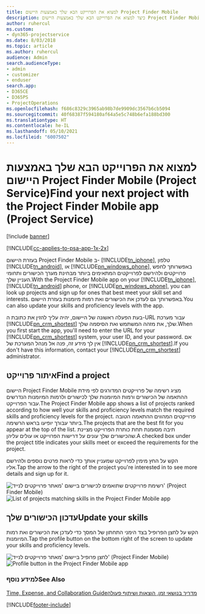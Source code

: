```yaml
---
title: למצוא את הפרוייקט הבא שלך באמצעות היישום Project Finder Mobile
description: כיצד למצוא את הפרוייקט הבא שלך באמצעות היישום Project Finder Mobile עבור Project Service
author: ruhercul
ms.custom:
- dyn365-projectservice
ms.date: 8/03/2018
ms.topic: article
ms.author: ruhercul
audience: Admin
search.audienceType:
- admin
- customizer
- enduser
search.app:
- D365CE
- D365PS
- ProjectOperations
ms.openlocfilehash: f686c8329c3965ab98b7de9909dc3567b6cb5094
ms.sourcegitcommit: 40f68387f594180af64a5e5c748b6efa188bd300
ms.translationtype: HT
ms.contentlocale: he-IL
ms.lasthandoff: 05/10/2021
ms.locfileid: "6007502"
---
```

# <a name="find-your-next-project-with-the-project-finder-mobile-app-project-service"></a><span data-ttu-id="eb6c4-103">‏למצוא את הפרוייקט הבא שלך באמצעות היישום Project Finder Mobile‏ (Project Service)</span><span class="sxs-lookup"><span data-stu-id="eb6c4-103">Find your next project with the Project Finder Mobile app (Project Service)</span></span>

[!include [banner](../includes/psa-now-project-operations.md)]

[!INCLUDE[cc-applies-to-psa-app-1x-2x](../includes/cc-applies-to-psa-app-1x-2x.md)]

<span data-ttu-id="eb6c4-104">בעזרת היישום Project Finder Mobile‬ ב- [!INCLUDE[tn_iphone](../includes/tn-iphone.md)], טלפון [!INCLUDE[tn_android](../includes/tn-android.md)], או [!INCLUDE[pn_windows_phone](../includes/pn-windows-phone.md)], באפשרותך לחפש פרוייקטים ולהירשם לפרוייקטים המתאימים ביותר מבחינת מערך הכישורים ותחומי העניין שלך.</span><span class="sxs-lookup"><span data-stu-id="eb6c4-104">With the Project Finder Mobile app on your [!INCLUDE[tn_iphone](../includes/tn-iphone.md)], [!INCLUDE[tn_android](../includes/tn-android.md)] phone, or [!INCLUDE[pn_windows_phone](../includes/pn-windows-phone.md)], you can look up projects and sign up for ones that best meet your skill set and interests.</span></span> <span data-ttu-id="eb6c4-105">באפשרותך גם לעדכן את הכישורים ואת רמות מיומנות בעזרת היישום.</span><span class="sxs-lookup"><span data-stu-id="eb6c4-105">You can also update your skills and proficiency levels with the app.</span></span>  
  
 <span data-ttu-id="eb6c4-106">בעת הפעלה ראשונה של היישום, יהיה עליך להזין את כתובת ה-URL עבור מערכת [!INCLUDE[pn_crm_shortest](../includes/pn-crm-shortest.md)] שלך, את מזהה המשתמש ואת הסיסמה שלך.</span><span class="sxs-lookup"><span data-stu-id="eb6c4-106">When you first start the app, you'll need to enter the URL for your [!INCLUDE[pn_crm_shortest](../includes/pn-crm-shortest.md)] system, your user ID, and your password.</span></span> <span data-ttu-id="eb6c4-107">אם אין לך מידע זה, פנה אל מנהל המערכת של [!INCLUDE[pn_crm_shortest](../includes/pn-crm-shortest.md)].</span><span class="sxs-lookup"><span data-stu-id="eb6c4-107">If you don't have this information,  contact your [!INCLUDE[pn_crm_shortest](../includes/pn-crm-shortest.md)] administrator.</span></span>  
  
## <a name="find-a-project"></a><span data-ttu-id="eb6c4-108">איתור פרוייקט</span><span class="sxs-lookup"><span data-stu-id="eb6c4-108">Find a project</span></span>  
 <span data-ttu-id="eb6c4-109">היישום Project Finder Mobile‬ מציג רשימה של פרוייקטים המדורגים לפי מידת ההתאמה של הכישורים ורמות המיומנות שלך לכישורים ולרמות המיומנות הנדרשים עבור הפרוייקט.</span><span class="sxs-lookup"><span data-stu-id="eb6c4-109">The Project Finder Mobile app shows a list of projects ranked according to how well your skills and proficiency levels match the required skills and proficiency levels for the project.</span></span> <span data-ttu-id="eb6c4-110">פרוייקטים המהווים ההתאמה הטובה ביותר עבורך יופיעו בראש הרשימה.</span><span class="sxs-lookup"><span data-stu-id="eb6c4-110">The projects that are the best fit for you appear at the top of the list.</span></span> <span data-ttu-id="eb6c4-111">תיבה מסומנת תחת כותרת הפרוייקט מציינת שהכישורים שלך עונים על דרישות הפרוייקט או עולים עליהן.</span><span class="sxs-lookup"><span data-stu-id="eb6c4-111">A checked box under the project title indicates your skills meet or exceed the requirements for the project.</span></span>  
  
 <span data-ttu-id="eb6c4-112">הקש על החץ מימין לפרוייקט שמעניין אותך כדי לראות פרטים נוספים ולהירשם אליו.</span><span class="sxs-lookup"><span data-stu-id="eb6c4-112">Tap the arrow to the right of the project you're interested in to see more details and sign up for it.</span></span>  
  
 <span data-ttu-id="eb6c4-113">![רשימת פרוייקטים שתואמים לכישורים ביישום 'מאתר פרוייקטים לנייד' (Project Finder Mobile)‬](../psa/media/project-service-project-finder-list.png "רשימת פרוייקטים שתואמים לכישורים ביישום 'מאתר פרוייקטים לנייד' (Project Finder Mobile)‬")</span><span class="sxs-lookup"><span data-stu-id="eb6c4-113">![List of projects matching skills in the Project Finder Mobile app](../psa/media/project-service-project-finder-list.png "List of projects matching skills in the Project Finder Mobile app")</span></span>  
  
## <a name="update-your-skills"></a><span data-ttu-id="eb6c4-114">עדכון הכישורים שלך</span><span class="sxs-lookup"><span data-stu-id="eb6c4-114">Update your skills</span></span>  
 <span data-ttu-id="eb6c4-115">הקש על לחצן הפרופיל בצד הימני התחתון של המסך כדי לעדכן את הכישורים ואת רמות המיומנות.</span><span class="sxs-lookup"><span data-stu-id="eb6c4-115">Tap the profile button on the bottom right of the screen to update your skills and proficiency levels.</span></span>  
  
 <span data-ttu-id="eb6c4-116">![לחצן פרופיל ביישום 'מאתר פרוייקטים לנייד' (Project Finder Mobile)](../psa/media/project-service-project-finder-profile.png "לחצן פרופיל ביישום 'מאתר פרוייקטים לנייד' (Project Finder Mobile)")</span><span class="sxs-lookup"><span data-stu-id="eb6c4-116">![Profile button in the Project Finder Mobile app](../psa/media/project-service-project-finder-profile.png "Profile button in the Project Finder Mobile app")</span></span>  
  
### <a name="see-also"></a><span data-ttu-id="eb6c4-117">למידע נוסף</span><span class="sxs-lookup"><span data-stu-id="eb6c4-117">See Also</span></span>  
 [<span data-ttu-id="eb6c4-118">‏‫מדריך בנושאי זמן, הוצאות ושיתוף פעולה</span><span class="sxs-lookup"><span data-stu-id="eb6c4-118">Time, Expense, and Collaboration Guide</span></span>](../psa/time-expense-collaboration-guide.md)


[!INCLUDE[footer-include](../includes/footer-banner.md)]